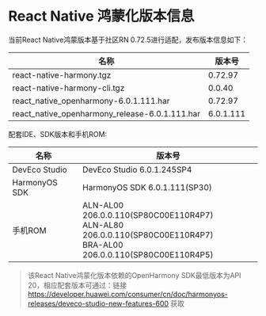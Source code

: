 # React Native 鸿蒙化版本信息

当前React Native鸿蒙版本基于社区RN 0.72.5进行适配，发布版本信息如下：

| 名称                          | 版本号                            |
| ----------------------------- | -------------------------------|
| react-native-harmony.tgz        | 0.72.97 |
| react-native-harmony-cli.tgz    | 0.0.40 |
| react_native_openharmony-6.0.1.111.har              | 0.72.97 |
| react_native_openharmony_release-6.0.1.111.har      | 6.0.1.111 |

配套IDE、SDK版本和手机ROM:

| 名称                          | 版本号                            |
| ----------------------------- | -------------------------------|
| DevEco Studio     | DevEco Studio 6.0.1.245SP4 |
| HarmonyOS SDK     | HarmonyOS SDK 6.0.1.111(SP30) |
| 手机ROM           | ALN-AL00 206.0.0.110(SP80C00E110R4P7) <br> ALN-AL80 206.0.0.110(SP80C00E110R4P7) <br> BRA-AL00 206.0.0.110(SP80C00E110R4P5)  |

> 该React Native鸿蒙化版本依赖的OpenHarmony SDK最低版本为API 20，相应配套版本可通过：链接 https://developer.huawei.com/consumer/cn/doc/harmonyos-releases/deveco-studio-new-features-600 获取